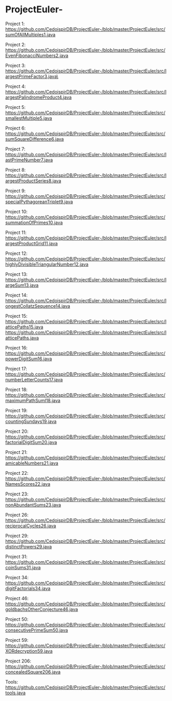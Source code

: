 # ProjectEuler-
Project 1:
https://github.com/CedoispirDB/ProjectEuler-/blob/master/ProjectEuler/src/sumOfAllMultiples1.java

Project 2: 
https://github.com/CedoispirDB/ProjectEuler-/blob/master/ProjectEuler/src/EvenFibonacciNumbers2.java

Project 3: 
https://github.com/CedoispirDB/ProjectEuler-/blob/master/ProjectEuler/src/largestPrimeFactor3.java\

Project 4: 
https://github.com/CedoispirDB/ProjectEuler-/blob/master/ProjectEuler/src/largestPalindromeProduct4.java

Project 5: 
https://github.com/CedoispirDB/ProjectEuler-/blob/master/ProjectEuler/src/smallestMultiple5.java

Project 6: 
https://github.com/CedoispirDB/ProjectEuler-/blob/master/ProjectEuler/src/sumSquareDifference6.java

Project 7: 
https://github.com/CedoispirDB/ProjectEuler-/blob/master/ProjectEuler/src/lastPrimeNumber7.java

Project 8: 
https://github.com/CedoispirDB/ProjectEuler-/blob/master/ProjectEuler/src/largestProductSeries8.java

Project 9: 
https://github.com/CedoispirDB/ProjectEuler-/blob/master/ProjectEuler/src/specialPythagoreanTriplet9.java

Project 10: 
https://github.com/CedoispirDB/ProjectEuler-/blob/master/ProjectEuler/src/summationOfPrimes10.java

Project 11: 
https://github.com/CedoispirDB/ProjectEuler-/blob/master/ProjectEuler/src/largestProductGrid11.java

Project 12: 
https://github.com/CedoispirDB/ProjectEuler-/blob/master/ProjectEuler/src/highlyDivisibleTriangularNumber12.java

Project 13: 
https://github.com/CedoispirDB/ProjectEuler-/blob/master/ProjectEuler/src/largeSum13.java

Project 14: 
https://github.com/CedoispirDB/ProjectEuler-/blob/master/ProjectEuler/src/longestCollatzSequence14.java

Project 15: 
https://github.com/CedoispirDB/ProjectEuler-/blob/master/ProjectEuler/src/latticePaths15.java
https://github.com/CedoispirDB/ProjectEuler-/blob/master/ProjectEuler/src/latticePaths.java

Project 16:
https://github.com/CedoispirDB/ProjectEuler-/blob/master/ProjectEuler/src/powerDigitSum16.java

Project 17:
https://github.com/CedoispirDB/ProjectEuler-/blob/master/ProjectEuler/src/numberLetterCounts17.java

Project 18:
https://github.com/CedoispirDB/ProjectEuler-/blob/master/ProjectEuler/src/maximumPathSumI18.java

Project 19:
https://github.com/CedoispirDB/ProjectEuler-/blob/master/ProjectEuler/src/countingSundays19.java

Project 20:
https://github.com/CedoispirDB/ProjectEuler-/blob/master/ProjectEuler/src/factorialDigitSum20.java

Project 21:
https://github.com/CedoispirDB/ProjectEuler-/blob/master/ProjectEuler/src/amicableNumbers21.java

Project 22:
https://github.com/CedoispirDB/ProjectEuler-/blob/master/ProjectEuler/src/NamesScores22.java

Project 23:
https://github.com/CedoispirDB/ProjectEuler-/blob/master/ProjectEuler/src/nonAbundantSums23.java

Project 26:
https://github.com/CedoispirDB/ProjectEuler-/blob/master/ProjectEuler/src/reciprocalCycles26.java

Project 29:
https://github.com/CedoispirDB/ProjectEuler-/blob/master/ProjectEuler/src/distinctPowers29.java

Project 31:
https://github.com/CedoispirDB/ProjectEuler-/blob/master/ProjectEuler/src/coinSums31.java

Project 34:
https://github.com/CedoispirDB/ProjectEuler-/blob/master/ProjectEuler/src/digitFactorials34.java

Project 46:
https://github.com/CedoispirDB/ProjectEuler-/blob/master/ProjectEuler/src/goldbachsOtherConjecture46.java

Project 50:
https://github.com/CedoispirDB/ProjectEuler-/blob/master/ProjectEuler/src/consecutivePrimeSum50.java

Project 59:
https://github.com/CedoispirDB/ProjectEuler-/blob/master/ProjectEuler/src/XORdecryption59.java

Project 206:
https://github.com/CedoispirDB/ProjectEuler-/blob/master/ProjectEuler/src/concealedSquare206.java

Tools:
https://github.com/CedoispirDB/ProjectEuler-/blob/master/ProjectEuler/src/tools.java
 

